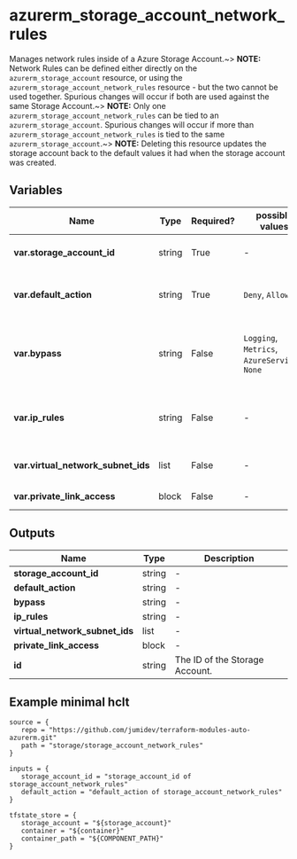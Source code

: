 # azurerm_storage_account_network_rules

Manages network rules inside of a Azure Storage Account.~> **NOTE:** Network Rules can be defined either directly on the `azurerm_storage_account` resource, or using the `azurerm_storage_account_network_rules` resource - but the two cannot be used together. Spurious changes will occur if both are used against the same Storage Account.~> **NOTE:** Only one `azurerm_storage_account_network_rules` can be tied to an `azurerm_storage_account`. Spurious changes will occur if more than `azurerm_storage_account_network_rules` is tied to the same `azurerm_storage_account`.~> **NOTE:** Deleting this resource updates the storage account back to the default values it had when the storage account was created.

## Variables

| Name | Type | Required? |  possible values |  Description |
| ---- | ---- | --------- |  ----------- | ----------- |
| **var.storage_account_id** | string | True | -  |  Specifies the ID of the storage account. Changing this forces a new resource to be created. | 
| **var.default_action** | string | True | `Deny`, `Allow`  |  Specifies the default action of allow or deny when no other rules match. Valid options are `Deny` or `Allow`. | 
| **var.bypass** | string | False | `Logging`, `Metrics`, `AzureServices`, `None`  |  Specifies whether traffic is bypassed for Logging/Metrics/AzureServices. Valid options are any combination of `Logging`, `Metrics`, `AzureServices`, or `None`. | 
| **var.ip_rules** | string | False | -  |  List of public IP or IP ranges in CIDR Format. Only IPv4 addresses are allowed. Private IP address ranges (as defined in [RFC 1918](https://tools.ietf.org/html/rfc1918#section-3)) are not allowed. | 
| **var.virtual_network_subnet_ids** | list | False | -  |  A list of virtual network subnet ids to secure the storage account. | 
| **var.private_link_access** | block | False | -  |  One or more `private_link_access` block. | 



## Outputs

| Name | Type | Description |
| ---- | ---- | --------- | 
| **storage_account_id** | string  | - | 
| **default_action** | string  | - | 
| **bypass** | string  | - | 
| **ip_rules** | string  | - | 
| **virtual_network_subnet_ids** | list  | - | 
| **private_link_access** | block  | - | 
| **id** | string  | The ID of the Storage Account. | 

## Example minimal hclt

```hcl
source = {
   repo = "https://github.com/jumidev/terraform-modules-auto-azurerm.git" 
   path = "storage/storage_account_network_rules" 
}

inputs = {
   storage_account_id = "storage_account_id of storage_account_network_rules" 
   default_action = "default_action of storage_account_network_rules" 
}

tfstate_store = {
   storage_account = "${storage_account}" 
   container = "${container}" 
   container_path = "${COMPONENT_PATH}" 
}


```
